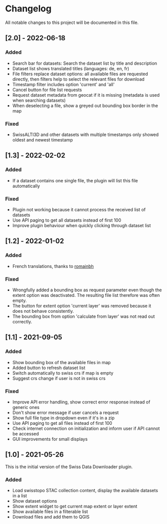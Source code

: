 # Changelog
All notable changes to this project will be documented in this file.

## [2.0] - 2022-06-18
### Added
- Search bar for datasets: Search the dataset list by title and description
- Dataset list shows translated titles (languages: de, en, fr)
- File filters replace dataset options: all available files are requested directly, then filters help to select the relevant files for download
- Timestamp filter includes option 'current' and 'all'
- Cancel button for file list requests
- Request dataset metadata from geocat if it is missing (metadata  is used when searching datasets)
- When deselecting a file, show a greyed out bounding box border in the map

### Fixed
- SwissALTI3D and other datasets with multiple timestamps only showed oldest and newest timestamp

## [1.3] - 2022-02-02
### Added
- If a dataset contains one single file, the plugin will list this file automatically

### Fixed
- Plugin not working because it cannot process the received list of datasets
- Use API paging to get all datasets instead of first 100
- Improve plugin behaviour when quickly clicking through dataset list

## [1.2] - 2022-01-02
### Added
- French translations, thanks to [romainbh](https://github.com/romainbh)
### Fixed
- Wrongfully added a bounding box as request parameter even though the extent option was deactivated. The resulting file list therefore was often empty.
- The button for extent option 'current layer' was removed because it does not behave consistently.
- The bounding box from option 'calculate from layer' was not read out correctly.

## [1.1] - 2021-09-05
### Added
- Show bounding box of the available files in map
- Added button to refresh dataset list
- Switch automatically to swiss crs if map is empty
- Suggest crs change if user is not in swiss crs 
### Fixed
- Improve API error handling, show correct error response instead of generic ones
- Don't show error message if user cancels a request
- Show full file type in dropdown even if it's in a zip
- Use API paging to get all files instead of first 100
- Check internet connection on initialization and inform user if API cannot be accessed
- GUI improvements for small displays

## [1.0] - 2021-05-26
This is the initial version of the Swiss Data Downloader plugin.
### Added
- Load swisstopo STAC collection content, display the available datasets in a list
- Show dataset options
- Show extent widget to get current map extent or layer extent
- Show available files in a filterable list
- Download files and add them to QGIS
